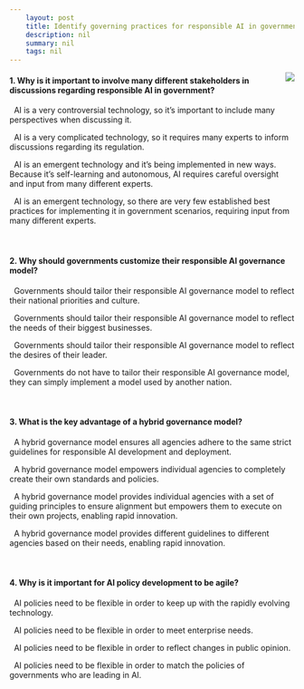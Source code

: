 ```yaml
---
    layout: post
    title: Identify governing practices for responsible AI in government 
    description: nil
    summary: nil
    tags: nil
---
```



 <a target="_blank" href="https://docs.microsoft.com/en-us/learn/modules/responsible-ai-governing-practices-government/6-knowledge-check/"><i class="fas fa-external-link-alt"></i> </a>
 <img align="right" src="https://docs.microsoft.com/en-us/learn/achievements/responsible-ai-governing-practices-government.svg">
####  1. Why is it important to involve many different stakeholders in discussions regarding responsible AI in government?


<i class='far fa-square'></i> &nbsp;&nbsp;AI is a very controversial technology, so it’s important to include many perspectives when discussing it.

<i class='far fa-square'></i> &nbsp;&nbsp;AI is a very complicated technology, so it requires many experts to inform discussions regarding its regulation.

<i class='fas fa-check-square' style='color: Dodgerblue;'></i> &nbsp;&nbsp;AI is an emergent technology and it’s being implemented in new ways. Because it’s self-learning and autonomous, AI requires careful oversight and input from many different experts.

<i class='far fa-square'></i> &nbsp;&nbsp;AI is an emergent technology, so there are very few established best practices for implementing it in government scenarios, requiring input from many different experts.
<br />
<br />
<br />

####  2. Why should governments customize their responsible AI governance model?


<i class='fas fa-check-square' style='color: Dodgerblue;'></i> &nbsp;&nbsp;Governments should tailor their responsible AI governance model to reflect their national priorities and culture.

<i class='far fa-square'></i> &nbsp;&nbsp;Governments should tailor their responsible AI governance model to reflect the needs of their biggest businesses.

<i class='far fa-square'></i> &nbsp;&nbsp;Governments should tailor their responsible AI governance model to reflect the desires of their leader.

<i class='far fa-square'></i> &nbsp;&nbsp;Governments do not have to tailor their responsible AI governance model, they can simply implement a model used by another nation.
<br />
<br />
<br />

####  3. What is the key advantage of a hybrid governance model?


<i class='far fa-square'></i> &nbsp;&nbsp;A hybrid governance model ensures all agencies adhere to the same strict guidelines for responsible AI development and deployment.

<i class='far fa-square'></i> &nbsp;&nbsp;A hybrid governance model empowers individual agencies to completely create their own standards and policies.

<i class='fas fa-check-square' style='color: Dodgerblue;'></i> &nbsp;&nbsp;A hybrid governance model provides individual agencies with a set of guiding principles to ensure alignment but empowers them to execute on their own projects, enabling rapid innovation.

<i class='far fa-square'></i> &nbsp;&nbsp;A hybrid governance model provides different guidelines to different agencies based on their needs, enabling rapid innovation.
<br />
<br />
<br />

####  4. Why is it important for AI policy development to be agile?


<i class='fas fa-check-square' style='color: Dodgerblue;'></i> &nbsp;&nbsp;AI policies need to be flexible in order to keep up with the rapidly evolving technology.

<i class='far fa-square'></i> &nbsp;&nbsp;AI policies need to be flexible in order to meet enterprise needs.

<i class='far fa-square'></i> &nbsp;&nbsp;AI policies need to be flexible in order to reflect changes in public opinion.

<i class='far fa-square'></i> &nbsp;&nbsp;AI policies need to be flexible in order to match the policies of governments who are leading in AI.
<br />
<br />
<br />
